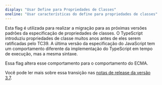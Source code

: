 ```yaml
---
display: "Usar Define para Propriedades de Classes"
oneline: "Usar características do define para propriedades de classes"
---
```


Esta flag é utilizada para realizar a migração para as próximas versões padrões da especificação de propriedades de classes. O TypeScript introduziu propriedades de classe muitos anos antes de eles serem ratificadas pelo TC39. A última versão da especificação do JavaScript tem um comportamento diferente da implementação do TypeScript em tempo de execução, mas a mesma sintaxe.

Essa flag altera esse comportamento para o comportamento do ECMA.

Você pode ler mais sobre essa transição nas [notas de release da versão 3.7](/docs/handbook/release-notes/typescript-3-7.html#the-usedefineforclassfields-flag-and-the-declare-property-modifier).
